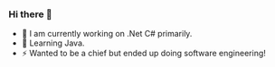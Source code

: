 ### Hi there 👋

- 🔭 I am currently working on .Net C# primarily.
- 🌱 Learning Java.
- ⚡ Wanted to be a chief but ended up doing software engineering!
